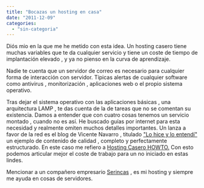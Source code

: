 ```yaml
---
title: "Bocazas un hosting en casa"
date: "2011-12-09"
categories: 
  - "sin-categoria"
---
```


Diós mio en la que me he metido con esta idea. Un hosting casero tiene muchas variables que te da cualquier servicio y tiene un coste de tiempo de implantación elevado , y ya no pienso en la curva de aprendizaje.

Nadie te cuenta que un servidor de correo es necesario para cualquier forma de interacción con servidor. Típicas alertas de cualquier software como antivirus , monitorización , aplicaciones web o el propio sistema operativo.

Tras dejar el sistema operativo con las aplicaciones básicas , una arquitectura LAMP , te das cuenta de la de tareas que no se comentan su existencia. Damos a entender que con cuatro cosas tenemos un servicio montado , cuando no es así. He buscado guías por internet para esta necesidad y realmente omiten muchos detalles importantes. Un lanza a favor de la red es el blog de Vicente Navarro , titulado ["Lo hice y lo entendí"](https://www.vicente-navarro.com/blog/ "Vicente Navarro") un ejemplo de contenido de calidad , completo y perfectamente estructurado. En este caso me refiero a [Hosting Casero HOWTO.](https://www.vicente-navarro.com/blog/ "Vicente Navarro") Con esto podemos articular mejor el coste de trabajo para un no iniciado en estas lindes.

Mencionar a un compañero empresario [Serincas](https://www.serincas.com/ "Serincas") , es mi hosting y siempre me ayuda en cosas de servidores.[](https://www.serincas.com/ "Serincas")
